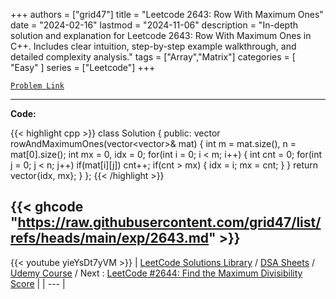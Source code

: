 
+++
authors = ["grid47"]
title = "Leetcode 2643: Row With Maximum Ones"
date = "2024-02-16"
lastmod = "2024-11-06"
description = "In-depth solution and explanation for Leetcode 2643: Row With Maximum Ones in C++. Includes clear intuition, step-by-step example walkthrough, and detailed complexity analysis."
tags = ["Array","Matrix"]
categories = [
    "Easy"
]
series = ["Leetcode"]
+++



[`Problem Link`](https://leetcode.com/problems/row-with-maximum-ones/description/)

---
**Code:**

{{< highlight cpp >}}
class Solution {
public:
    vector<int> rowAndMaximumOnes(vector<vector<int>>& mat) {
        int m = mat.size(), n = mat[0].size();
        int mx = 0, idx = 0;
        for(int i = 0; i < m; i++) {
            int cnt = 0;
            for(int j = 0; j < n; j++)
                if(mat[i][j]) cnt++;
            if(cnt > mx) {
                idx = i;
                mx = cnt;
            }
        }
        return vector<int>{idx, mx};
    }
};
{{< /highlight >}}

{{< ghcode "https://raw.githubusercontent.com/grid47/list/refs/heads/main/exp/2643.md" >}}
---
{{< youtube yieYsDt7yVM >}}
| [LeetCode Solutions Library](https://grid47.xyz/leetcode/) / [DSA Sheets](https://grid47.xyz/sheets/) / [Udemy Course](https://grid47.xyz/courses/) / Next : [LeetCode #2644: Find the Maximum Divisibility Score](https://grid47.xyz/posts/leetcode-2644-find-the-maximum-divisibility-score-solution/) |
| --- |
